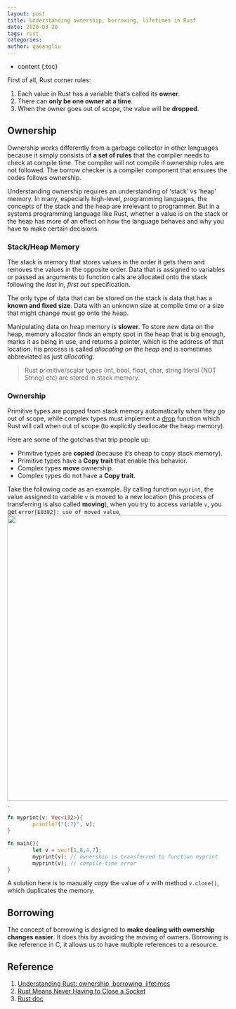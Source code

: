 ```yaml
---
layout: post
title: Understanding ownership, borrowing, lifetimes in Rust
date: 2020-03-20
tags: rust
categories: 
author: gaoangliu
---
```

* content
{:toc}


First of all, Rust corner rules: 



1. Each value in Rust has a variable that’s called its **owner**.
2. There can **only be one owner at a time**.
3. When the owner goes out of scope, the value will be **dropped**.

## Ownership 
Ownership works differently from a garbage collector in other languages because it simply consists of **a set of rules** that the compiler needs to check at compile time. The compiler will not compile if ownership rules are not followed. The borrow checker is a compiler component that ensures the codes follows ownership. 

Understanding ownership requires an understanding of ‘stack’ vs ‘heap’ memory. In many, especially high-level, programming languages, the concepts of the stack and the heap are irrelevant to programmer. But in a systems programming language like Rust, whether a value is on the stack or the heap has more of an effect on how the language behaves and why you have to make certain decisions. 

### Stack/Heap Memory
The stack is memory that stores values in the order it gets them and removes the values in the opposite order. Data that is assigned to variables or passed as arguments to function calls are allocated onto the stack following the *last in, first out* specification.

The only type of data that can be stored on the stack is data that has a **known and fixed size**. Data with an unknown size at compile time or a size that might change must go onto the heap.

Manipulating data on heap memory is **slower**. To store new data on the heap, memory allocator finds an empty spot in the heap that is big enough, marks it as being in use, and returns a pointer, which is the address of that location. his process is called *allocating on the heap* and is sometimes abbreviated as just *allocating*.

> Rust primitive/scalar types (int, bool, float, char, string literal (NOT String) etc) are stored in stack memory.

### Ownership
Primitive types are popped from stack memory automatically when they go out of scope, while complex types must implement a [drop](https://doc.rust-lang.org/std/mem/fn.drop.html) function which Rust will call when out of scope (to explicitly deallocate the heap memory).

Here are some of the gotchas that trip people up:

- Primitive types are **copied** (because it’s cheap to copy stack memory).
- Primitive types have a **Copy trait** that enable this behavior.
- Complex types **move** ownership.
- Complex types do not have a **Copy trait**.

Take the following code as an example. By calling function `myprint`, the value assigned to variable `v` is moved to a new location (this process of transferring is also called **moving**), when you try to access variable `v`, you get `error[E0382]: use of moved value`, <img class='center' src="{{site.baseurl}}/images/2020/error.e0382_rounded.png" width="650">.

```rust
fn myprint(v: Vec<i32>){
        println!("{:?}", v);
}

fn main(){
        let v = vec![1,8,4,7];
        myprint(v); // ownership is transferred to function myprint
        myprint(v); // compile-time error
}
```
A solution here is to manually *copy* the value of `v` with method `v.clone()`, which duplicates the memory.

## Borrowing
The concept of borrowing is designed to **make dealing with ownership changes easier**. It does this by avoiding the moving of owners. Borrowing is like reference in C, it allows us to have multiple references to a resource.


## Reference 
1. [Understanding Rust: ownership, borrowing, lifetimes](https://medium.com/@bugaevc/understanding-rust-ownership-borrowing-lifetimes-ff9ee9f79a9c)
2. [Rust Means Never Having to Close a Socket](https://blog.skylight.io/rust-means-never-having-to-close-a-socket/)
3. [Rust doc](https://doc.rust-lang.org/1.8.0/book/ownership.html)










